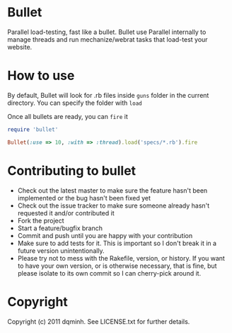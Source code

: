 Bullet
======

Parallel load-testing, fast like a bullet.
Bullet use Parallel internally to manage threads and run mechanize/webrat tasks
that load-test your website.


How to use
==========

By default, Bullet will look for .rb files inside `guns` folder in the current
directory. You can specify the folder with `load`

Once all bullets are ready, you can `fire` it

```ruby
require 'bullet'

Bullet(:use => 10, :with => :thread).load('specs/*.rb').fire
```

Contributing to bullet
======================
 
* Check out the latest master to make sure the feature hasn't been implemented or the bug hasn't been fixed yet
* Check out the issue tracker to make sure someone already hasn't requested it and/or contributed it
* Fork the project
* Start a feature/bugfix branch
* Commit and push until you are happy with your contribution
* Make sure to add tests for it. This is important so I don't break it in a future version unintentionally.
* Please try not to mess with the Rakefile, version, or history. If you want to have your own version, or is otherwise necessary, that is fine, but please isolate to its own commit so I can cherry-pick around it.

Copyright
=========

Copyright (c) 2011 dqminh. See LICENSE.txt for
further details.
